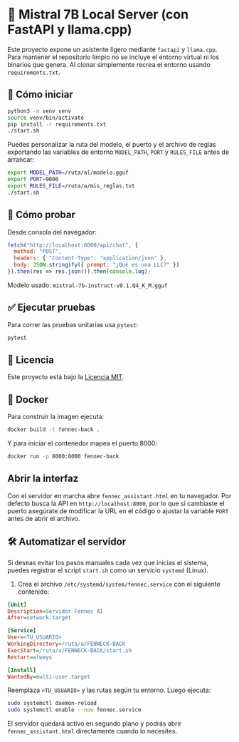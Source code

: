 # 🦙 Mistral 7B Local Server (con FastAPI y llama.cpp)

Este proyecto expone un asistente ligero mediante `fastapi` y `llama.cpp`.  
Para mantener el repositorio limpio no se incluye el entorno virtual ni los binarios
que genera. Al clonar simplemente recrea el entorno usando `requirements.txt`.

## 🚀 Cómo iniciar

```bash
python3 -m venv venv
source venv/bin/activate
pip install -r requirements.txt
./start.sh
```

Puedes personalizar la ruta del modelo, el puerto y el archivo de reglas exportando las
variables de entorno `MODEL_PATH`, `PORT` y `RULES_FILE` antes de arrancar:

```bash
export MODEL_PATH=/ruta/al/modelo.gguf
export PORT=9000
export RULES_FILE=/ruta/a/mis_reglas.txt
./start.sh
```

## 🧪 Cómo probar

Desde consola del navegador:

```js
fetch("http://localhost:8000/api/chat", {
  method: "POST",
  headers: { "Content-Type": "application/json" },
  body: JSON.stringify({ prompt: "¿Qué es una LLC?" })
}).then(res => res.json()).then(console.log);
```

Modelo usado: `mistral-7b-instruct-v0.1.Q4_K_M.gguf`

## ✅ Ejecutar pruebas

Para correr las pruebas unitarias usa `pytest`:

```bash
pytest
```
## 📄 Licencia

Este proyecto está bajo la [Licencia MIT](LICENSE).

## 🐳 Docker

Para construir la imagen ejecuta:

```bash
docker build -t fennec-back .
```

Y para iniciar el contenedor mapea el puerto 8000:

```bash
docker run -p 8000:8000 fennec-back
```
## Abrir la interfaz

Con el servidor en marcha abre `fennec_assistant.html` en tu navegador.
Por defecto busca la API en `http://localhost:8000`, por lo que si cambiaste
el puerto asegúrate de modificar la URL en el código o ajustar la variable
`PORT` antes de abrir el archivo.

## 🛠️ Automatizar el servidor

Si deseas evitar los pasos manuales cada vez que inicias el sistema,
puedes registrar el script `start.sh` como un servicio `systemd` (Linux).

1. Crea el archivo `/etc/systemd/system/fennec.service` con el siguiente contenido:

```ini
[Unit]
Description=Servidor Fennec AI
After=network.target

[Service]
User=<TU_USUARIO>
WorkingDirectory=/ruta/a/FENNECK-BACK
ExecStart=/ruta/a/FENNECK-BACK/start.sh
Restart=always

[Install]
WantedBy=multi-user.target
```

Reemplaza `<TU_USUARIO>` y las rutas según tu entorno.
Luego ejecuta:

```bash
sudo systemctl daemon-reload
sudo systemctl enable --now fennec.service
```

El servidor quedará activo en segundo plano y podrás abrir
`fennec_assistant.html` directamente cuando lo necesites.
